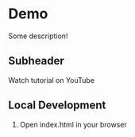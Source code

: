 # Demo

Some description!

## Subheader

Watch tutorial on YouTube

## Local Development

1. Open index.html in your browser

